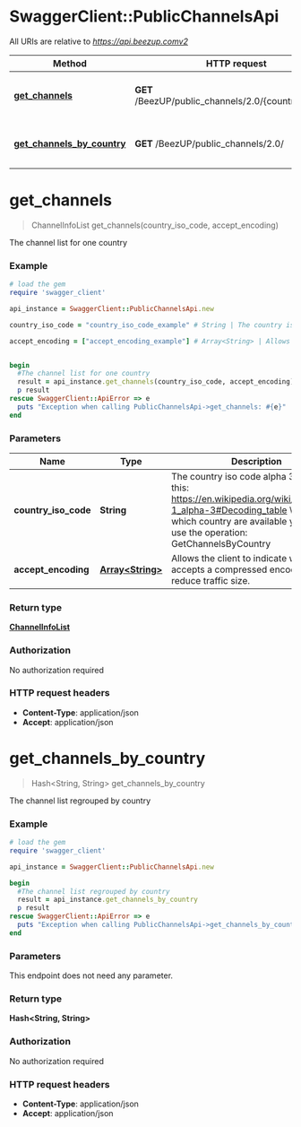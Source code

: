# SwaggerClient::PublicChannelsApi

All URIs are relative to *https://api.beezup.comv2*

Method | HTTP request | Description
------------- | ------------- | -------------
[**get_channels**](PublicChannelsApi.md#get_channels) | **GET** /BeezUP/public_channels/2.0/{countryIsoCode} | The channel list for one country
[**get_channels_by_country**](PublicChannelsApi.md#get_channels_by_country) | **GET** /BeezUP/public_channels/2.0/ | The channel list regrouped by country


# **get_channels**
> ChannelInfoList get_channels(country_iso_code, accept_encoding)

The channel list for one country

### Example
```ruby
# load the gem
require 'swagger_client'

api_instance = SwaggerClient::PublicChannelsApi.new

country_iso_code = "country_iso_code_example" # String | The country iso code alpha 3 based on this: https://en.wikipedia.org/wiki/ISO_3166-1_alpha-3#Decoding_table \\ To know which country are available you have to use the operation: GetChannelsByCountry 

accept_encoding = ["accept_encoding_example"] # Array<String> | Allows the client to indicate wether it accepts a compressed encoding to reduce traffic size.


begin
  #The channel list for one country
  result = api_instance.get_channels(country_iso_code, accept_encoding)
  p result
rescue SwaggerClient::ApiError => e
  puts "Exception when calling PublicChannelsApi->get_channels: #{e}"
end
```

### Parameters

Name | Type | Description  | Notes
------------- | ------------- | ------------- | -------------
 **country_iso_code** | **String**| The country iso code alpha 3 based on this: https://en.wikipedia.org/wiki/ISO_3166-1_alpha-3#Decoding_table \\ To know which country are available you have to use the operation: GetChannelsByCountry  | 
 **accept_encoding** | [**Array&lt;String&gt;**](String.md)| Allows the client to indicate wether it accepts a compressed encoding to reduce traffic size. | 

### Return type

[**ChannelInfoList**](ChannelInfoList.md)

### Authorization

No authorization required

### HTTP request headers

 - **Content-Type**: application/json
 - **Accept**: application/json



# **get_channels_by_country**
> Hash&lt;String, String&gt; get_channels_by_country

The channel list regrouped by country

### Example
```ruby
# load the gem
require 'swagger_client'

api_instance = SwaggerClient::PublicChannelsApi.new

begin
  #The channel list regrouped by country
  result = api_instance.get_channels_by_country
  p result
rescue SwaggerClient::ApiError => e
  puts "Exception when calling PublicChannelsApi->get_channels_by_country: #{e}"
end
```

### Parameters
This endpoint does not need any parameter.

### Return type

**Hash&lt;String, String&gt;**

### Authorization

No authorization required

### HTTP request headers

 - **Content-Type**: application/json
 - **Accept**: application/json




